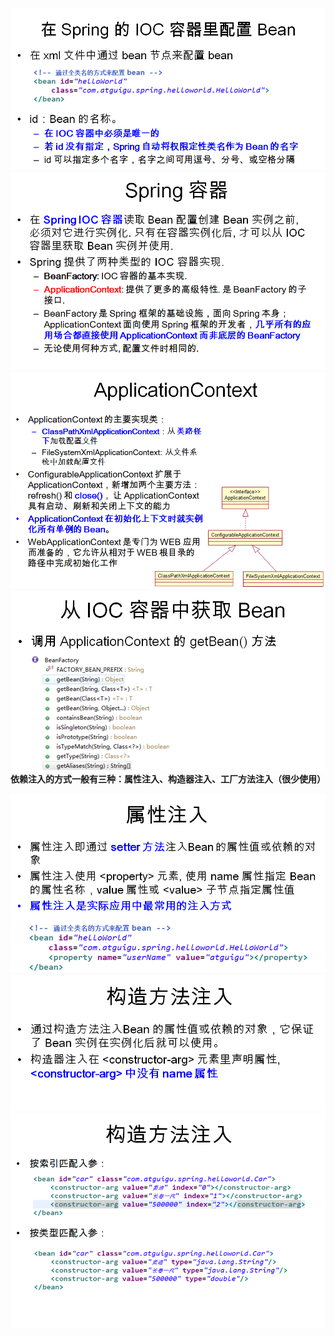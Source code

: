 ![](/assets/spring-3-1.png)![](/assets/spring-3-2.png)![](/assets/spring-3-4.png)![](/assets/spring-3-5.png)**依赖注入的方式一般有三种：属性注入、构造器注入、工厂方法注入（很少使用）**

![](/assets/spring-3-6.png)![](/assets/spring-3-7.png)![](/assets/spring-3-8.png)

